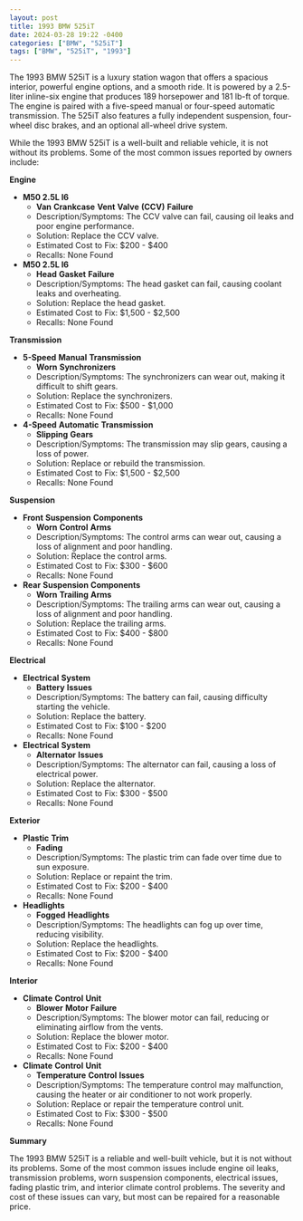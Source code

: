 ```yaml
---
layout: post
title: 1993 BMW 525iT
date: 2024-03-28 19:22 -0400
categories: ["BMW", "525iT"]
tags: ["BMW", "525iT", "1993"]
---
```

The 1993 BMW 525iT is a luxury station wagon that offers a spacious interior, powerful engine options, and a smooth ride. It is powered by a 2.5-liter inline-six engine that produces 189 horsepower and 181 lb-ft of torque. The engine is paired with a five-speed manual or four-speed automatic transmission. The 525iT also features a fully independent suspension, four-wheel disc brakes, and an optional all-wheel drive system.

While the 1993 BMW 525iT is a well-built and reliable vehicle, it is not without its problems. Some of the most common issues reported by owners include:

**Engine**

* **M50 2.5L I6**
    * **Van** **Crankcase** **Vent** **Valve** **(CCV)** **Failure**
    * Description/Symptoms: The CCV valve can fail, causing oil leaks and poor engine performance.
    * Solution: Replace the CCV valve.
    * Estimated Cost to Fix: $200 - $400
    * Recalls: None Found
* **M50 2.5L I6**
    * **Head** **Gasket** **Failure**
    * Description/Symptoms: The head gasket can fail, causing coolant leaks and overheating.
    * Solution: Replace the head gasket.
    * Estimated Cost to Fix: $1,500 - $2,500
    * Recalls: None Found

**Transmission**

* **5-Speed** **Manual** **Transmission**
    * **Worn** **Synchronizers**
    * Description/Symptoms: The synchronizers can wear out, making it difficult to shift gears.
    * Solution: Replace the synchronizers.
    * Estimated Cost to Fix: $500 - $1,000
    * Recalls: None Found
* **4-Speed** **Automatic** **Transmission**
    * **Slipping** **Gears**
    * Description/Symptoms: The transmission may slip gears, causing a loss of power.
    * Solution: Replace or rebuild the transmission.
    * Estimated Cost to Fix: $1,500 - $2,500
    * Recalls: None Found

**Suspension**

* **Front** **Suspension** **Components**
    * **Worn** **Control** **Arms**
    * Description/Symptoms: The control arms can wear out, causing a loss of alignment and poor handling.
    * Solution: Replace the control arms.
    * Estimated Cost to Fix: $300 - $600
    * Recalls: None Found
* **Rear** **Suspension** **Components**
    * **Worn** **Trailing** **Arms**
    * Description/Symptoms: The trailing arms can wear out, causing a loss of alignment and poor handling.
    * Solution: Replace the trailing arms.
    * Estimated Cost to Fix: $400 - $800
    * Recalls: None Found

**Electrical**

* **Electrical** **System**
    * **Battery** **Issues**
    * Description/Symptoms: The battery can fail, causing difficulty starting the vehicle.
    * Solution: Replace the battery.
    * Estimated Cost to Fix: $100 - $200
    * Recalls: None Found
* **Electrical** **System**
    * **Alternator** **Issues**
    * Description/Symptoms: The alternator can fail, causing a loss of electrical power.
    * Solution: Replace the alternator.
    * Estimated Cost to Fix: $300 - $500
    * Recalls: None Found

**Exterior**

* **Plastic** **Trim**
    * **Fading**
    * Description/Symptoms: The plastic trim can fade over time due to sun exposure.
    * Solution: Replace or repaint the trim.
    * Estimated Cost to Fix: $200 - $400
    * Recalls: None Found
* **Headlights**
    * **Fogged** **Headlights**
    * Description/Symptoms: The headlights can fog up over time, reducing visibility.
    * Solution: Replace the headlights.
    * Estimated Cost to Fix: $200 - $400
    * Recalls: None Found

**Interior**

* **Climate** **Control** **Unit**
    * **Blower** **Motor** **Failure**
    * Description/Symptoms: The blower motor can fail, reducing or eliminating airflow from the vents.
    * Solution: Replace the blower motor.
    * Estimated Cost to Fix: $200 - $400
    * Recalls: None Found
* **Climate** **Control** **Unit**
    * **Temperature** **Control** **Issues**
    * Description/Symptoms: The temperature control may malfunction, causing the heater or air conditioner to not work properly.
    * Solution: Replace or repair the temperature control unit.
    * Estimated Cost to Fix: $300 - $500
    * Recalls: None Found

**Summary**

The 1993 BMW 525iT is a reliable and well-built vehicle, but it is not without its problems. Some of the most common issues include engine oil leaks, transmission problems, worn suspension components, electrical issues, fading plastic trim, and interior climate control problems. The severity and cost of these issues can vary, but most can be repaired for a reasonable price.
